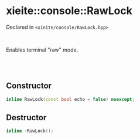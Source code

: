 # xieite::console::RawLock
Declared in `<xieite/console/RawLock.hpp>`

<br/>

Enables terminal "raw" mode.

<br/><br/>

## Constructor
```cpp
inline RawLock(const bool echo = false) noexcept;
```

## Destructor
```cpp
inline ~RawLock();
```
